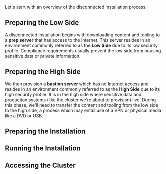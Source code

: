 Let's start with an overview of the disconnected installation process.

## Preparing the Low Side
A disconnected installation begins with downloading content and tooling to a **prep server** that has access to the Internet. This server resides in an environment commonly referred to as the **Low Side** due to its low security profile. Compliance requirements usually prevent the low side from housing sensitive data or private information.

## Preparing the High Side
We then provision a **bastion server** which has no Internet access and resides in an environment commonly referred to as the **High Side** due to its high security profile. It is in the high side where sensitive data and production systems (like the cluster we're about to provision) live. During this phase, we'll need to transfer the content and tooling from the low side to the high side, a process which may entail use of a VPN or physical media like a DVD or USB.

## Preparing the Installation


## Running the Installation

## Accessing the Cluster